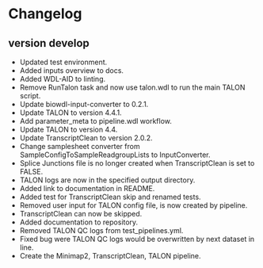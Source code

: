 Changelog
==========

<!--
Newest changes should be on top.

This document is user facing. Please word the changes in such a way
that users understand how the changes affect the new version.
-->

version develop
---------------------------
+ Updated test environment.
+ Added inputs overview to docs.
+ Added WDL-AID to linting.
+ Remove RunTalon task and now use talon.wdl to run the main TALON script.
+ Update biowdl-input-converter to 0.2.1.
+ Update TALON to version 4.4.1.
+ Add parameter_meta to pipeline.wdl workflow.
+ Update TALON to version 4.4.
+ Update TranscriptClean to version 2.0.2.
+ Change samplesheet converter from SampleConfigToSampleReadgroupLists to InputConverter.
+ Splice Junctions file is no longer created when TranscriptClean is set to FALSE.
+ TALON logs are now in the specified output directory.
+ Added link to documentation in README.
+ Added test for TranscriptClean skip and renamed tests.
+ Removed user input for TALON config file, is now created by pipeline.
+ TranscriptClean can now be skipped.
+ Added documentation to repository.
+ Removed TALON QC logs from test_pipelines.yml.
+ Fixed bug were TALON QC logs would be overwritten by next dataset in line.
+ Create the Minimap2, TranscriptClean, TALON pipeline.

